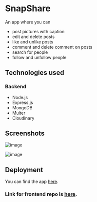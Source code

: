 # **SnapShare**

An app where you can 
- post pictures with caption
- edit and delete posts
- like and unlike posts
- comment and delete comment on posts
- search for people
- follow and unfollow people

## **Technologies used**


### **Backend**

- Node.js
- Express.js
- MongoDB
- Multer
- Cloudinary

  
## **Screenshots**

![image](https://github.com/aishu-ch/snapshare-fe/assets/150415443/aae23971-0eef-4aad-a56f-e1773547015c)


![image](https://github.com/aishu-ch/snapshare-fe/assets/150415443/cce6592a-0a17-4bc9-bee8-95f199dc4be5)



## **Deployment**
You can find the app [here](https://snap--share.vercel.app).


### Link for frontend repo is [here](https://github.com/aishu-ch/snapshare-fe).
